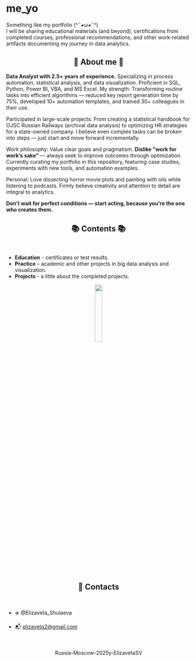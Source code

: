 # me_yo
Something like my portfolio (^˵◕ω◕˵^)  
I will be sharing educational materials (and beyond), certifications from completed courses, professional recommendations, and other work-related artifacts documenting my journey in data analytics.
<div align="center">

## 🌺 About me 🌺
   </div>
   
**Data Analyst with 2.5+ years of experience.** Specializing in process automation, statistical analysis, and data visualization. Proficient in SQL, Python, Power BI, VBA, and MS Excel.
My strength: Transforming routine tasks into efficient algorithms — reduced key report generation time by 75%, developed 10+ automation templates, and trained 30+ colleagues in their use.

Participated in large-scale projects: From creating a statistical handbook for OJSC Russian Railways (archival data analysis) to optimizing HR strategies for a state-owned company. I believe even complex tasks can be broken into steps — just start and move forward incrementally.

Work philosophy: Value clear goals and pragmatism. **Dislike "work for work’s sake"** — always seek to improve outcomes through optimization. Currently curating my portfolio in this repository, featuring case studies, experiments with new tools, and automation examples.

Personal: Love dissecting horror movie plots and painting with oils while listening to podcasts. Firmly believe creativity and attention to detail are integral to analytics.

**Don’t wait for perfect conditions — start acting, because you’re the one who creates them.**



<div align="center">

## 📚 Сontents 📚
   </div>
<br>

- **Education** - certificates or test results.
- **Practice** – academic and other projects in big data analysis and visualization.
- **Projects** - a little about the completed projects.

</div>
<div align="center">

<img src="https://media.giphy.com/media/3o7TKSjRrfIPjeiVyM/giphy.gif" width="20%">

<div align="center">
           
## 🚀 Contacts

<br>
<div align="left">
           
- ✈️ @Elizaveta_Shulaeva 
- 📬  elizavetq2@gmail.com

   </div>
<br>
<br>
<div align="center">
Russia-Moscow-2025y-ElizavetaSV
